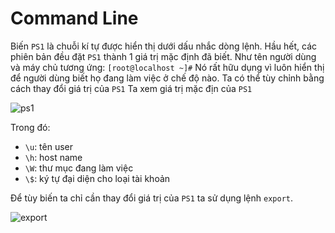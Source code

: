 # Command Line
Biến `PS1` là chuỗi kí tự được hiển thị dưới dấu nhắc dòng lệnh. Hầu hết, các phiên bản đều đặt `PS1` thành 1 giá trị mặc định đã biết.
Như tên người dùng và máy chủ tương ứng: `[root@localhost ~]#`
Nó rất hữu dụng vì luôn hiển thị để người dùng biết họ đang làm việc ở chế độ nào.
Ta có thể tùy chỉnh bằng cách thay đổi giá trị của `PS1`
Ta xem giá trị mặc địn của `PS1`

![ps1](https://f5-zpcloud.zdn.vn/6690388844699415175/cb3192f5b79f7dc1248e.jpg)

Trong đó: 
- `\u`: tên user
- `\h`: host name
- `\W`: thư mục đang làm việc
- `\$`: ký tự đại diện cho loại tài khoản

Để tùy biến ta chỉ cần thay đổi giá trị của `PS1` ta sử dụng lệnh `export`.

![export](https://f5-zpcloud.zdn.vn/5166731987928809668/03d674bb2fd1e58fbcc0.jpg)


